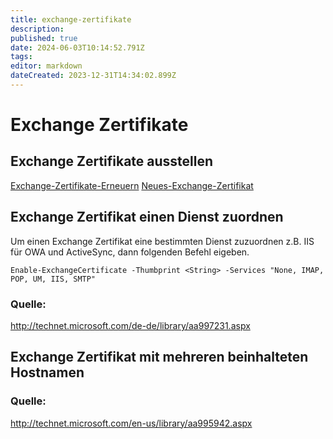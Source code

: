 ```yaml
---
title: exchange-zertifikate
description: 
published: true
date: 2024-06-03T10:14:52.791Z
tags: 
editor: markdown
dateCreated: 2023-12-31T14:34:02.899Z
---
```


# Exchange Zertifikate

## Exchange Zertifikate ausstellen
[Exchange-Zertifikate-Erneuern](/de/Wiki-Seiten/Microsoft/Server/Rollen/Exchange/exchange-zertifikat-erneuern)
[Neues-Exchange-Zertifikat](/de/Wiki-Seiten/Microsoft/Server/Rollen/Exchange/neues-exchange-zertifikat)

## Exchange Zertifikat einen Dienst zuordnen

Um einen Exchange Zertifikat eine bestimmten Dienst zuzuordnen z.B. IIS für OWA und ActiveSync, dann folgenden Befehl eigeben.

`Enable-ExchangeCertificate -Thumbprint <String> -Services "None, IMAP, POP, UM, IIS, SMTP"`

### Quelle:

http://technet.microsoft.com/de-de/library/aa997231.aspx

## Exchange Zertifikat mit mehreren beinhalteten Hostnamen

### Quelle:

http://technet.microsoft.com/en-us/library/aa995942.aspx